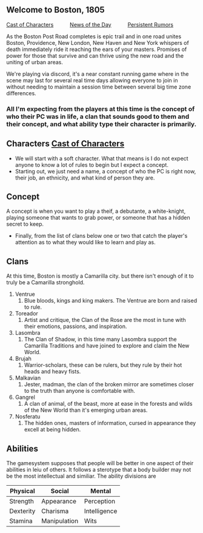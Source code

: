 ## Welcome to Boston, 1805

[Cast of Characters](coc.md) &nbsp; &nbsp; &nbsp; &nbsp; &nbsp; [News of the Day](dailymsg.md) &nbsp; &nbsp; &nbsp; &nbsp; &nbsp; [Persistent Rumors](rumors.md)

As the Boston Post Road completes is epic trail and in one road unites Boston, Providence, New London, New Haven and New York whispers of death immediately ride it reaching the ears of your masters. Promises of power for those that survive and can thrive using the new road and the uniting of urban areas.

We're playing via discord, it's a near constant running game where in the scene may last for several real time days allowing everyone to join in without needing to maintain a session time between several big time zone differences.

### All I'm expecting from the players at this time is the concept of who their PC was in life, a clan that sounds good to them and their concept, and what ability type their character is primarily.

## Characters [Cast of Characters](coc.md)
- We will start with a soft character. What that means is I do not expect anyone to know a lot of rules to begin but I expect a concept.
- Starting out, we just need a name, a concept of who the PC is right now, their job, an ethnicity, and what kind of person they are.
## Concept
A concept is when you want to play a theif, a debutante, a white-knight, playing someone that wants to grab power, or someone that has a hidden secret to keep.
- Finally, from the list of clans below one or two that catch the player's attention as to what they would like to learn and play as.

## Clans
At this time, Boston is mostly a Camarilla city. but there isn't enough of it to truly be a Camarilla stronghold.
1. Ventrue
    1. Blue bloods, kings and king makers. The Ventrue are born and raised to rule. 
1. Toreador
    1. Artist and critique, the Clan of the Rose are the most in tune with their emotions, passions, and inspiration.
1. Lasombra
    1. The Clan of Shadow, in this time many Lasombra support the Camarilla Traditions and have joined to explore and claim the New World.
1. Brujah
   1. Warrior-scholars, these can be rulers, but they rule by their hot heads and heavy fists.
1. Malkavian
   1. Jester, madman, the clan of the broken mirror are sometimes closer to the truth than anyone is comfortable with.
1. Gangrel
   1. A clan of animal, of the beast, more at ease in the forests and wilds of the New World than it's emerging urban areas.
1. Nosferatu
   1. The hidden ones, masters of information, cursed in appearance they excell at being hidden.
  
## Abilities
The gamesystem supposes that people will be better in one aspect of their abilities in leiu of others. It follows a sterotype that a body builder may not be the most intellectual and similiar. The ability divisions are

Physical | Social | Mental
---------|--------|----------
Strength | Appearance | Perception
Dexterity | Charisma | Intelligence
Stamina | Manipulation | Wits



